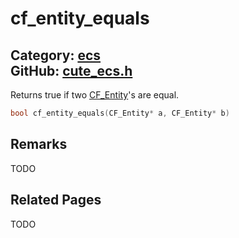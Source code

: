 [](../header.md ':include')

# cf_entity_equals

Category: [ecs](/api_reference?id=ecs)  
GitHub: [cute_ecs.h](https://github.com/RandyGaul/cute_framework/blob/master/include/cute_ecs.h)  
---

Returns true if two [CF_Entity](/ecs/cf_entity.md)'s are equal.

```cpp
bool cf_entity_equals(CF_Entity* a, CF_Entity* b)
```

## Remarks

TODO

## Related Pages

TODO  
